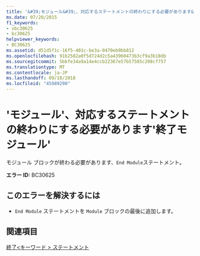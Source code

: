 ```yaml
---
title: '&#39;モジュール&#39;、対応するステートメントの終わりにする必要があります&#39;終了モジュール&#39;'
ms.date: 07/20/2015
f1_keywords:
- vbc30625
- bc30625
helpviewer_keywords:
- BC30625
ms.assetid: d51d5f1c-16f5-401c-be3a-0470eb9bb812
ms.openlocfilehash: 91b2582a0f5d724d2c5a43960473b3cf9a3b18db
ms.sourcegitcommit: 5bbfe34a9a14e4ccb22367e57b57585c208cf757
ms.translationtype: MT
ms.contentlocale: ja-JP
ms.lasthandoff: 09/18/2018
ms.locfileid: "45989290"
---
```

# <a name="39module39-statement-must-end-with-a-matching-39end-module39"></a>&#39;モジュール&#39;、対応するステートメントの終わりにする必要があります&#39;終了モジュール&#39;
モジュール ブロックが終わる必要があります、`End Module`ステートメント。  
  
 **エラー ID:** BC30625  
  
## <a name="to-correct-this-error"></a>このエラーを解決するには  
  
-   `End Module` ステートメントを `Module` ブロックの最後に追加します。  
  
## <a name="see-also"></a>関連項目  
 [終了\<キーワード > ステートメント](../../visual-basic/language-reference/statements/end-keyword-statement.md)
